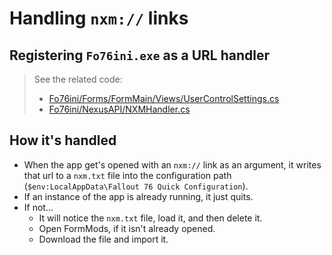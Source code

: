 # Handling `nxm://` links

## Registering `Fo76ini.exe` as a URL handler

> See the related code:
> - [Fo76ini/Forms/FormMain/Views/UserControlSettings.cs](https://github.com/FelisDiligens/Fallout76-QuickConfiguration/blob/8254960a603c5c0939b9ba46bbf3233af77cc2ef/Fo76ini/Forms/FormMain/Views/UserControlSettings.cs#L277)
> - [Fo76ini/NexusAPI/NXMHandler.cs](https://github.com/FelisDiligens/Fallout76-QuickConfiguration/blob/8254960a603c5c0939b9ba46bbf3233af77cc2ef/Fo76ini/NexusAPI/NXMHandler.cs)

## How it's handled

- When the app get's opened with an `nxm://` link as an argument, it writes that url to a `nxm.txt` file into the configuration path (`$env:LocalAppData\Fallout 76 Quick Configuration`).
- If an instance of the app is already running, it just quits.
- If not...
    - It will notice the `nxm.txt` file, load it, and then delete it.
    - Open FormMods, if it isn't already opened.
    - Download the file and import it.
